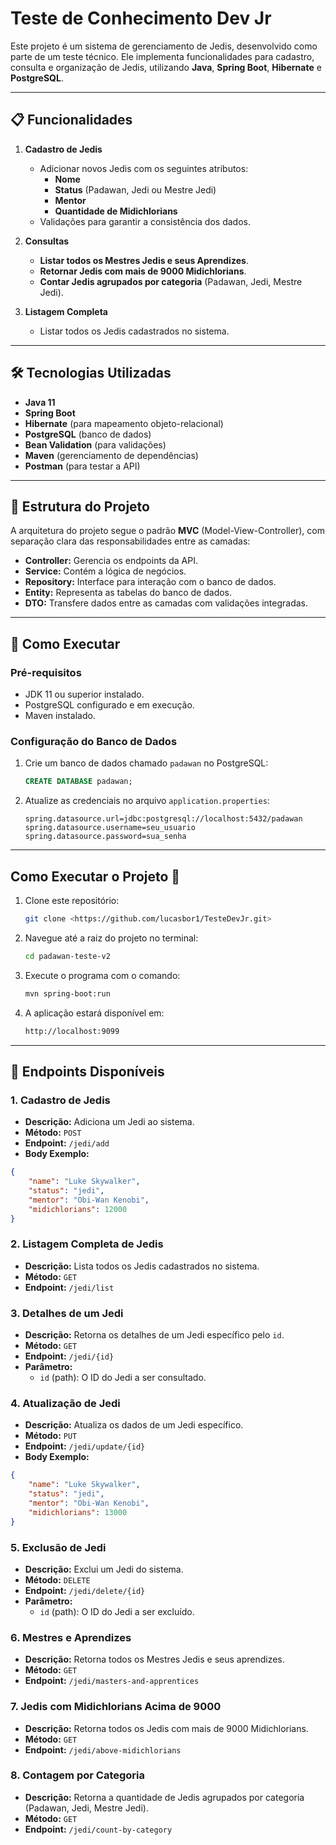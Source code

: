 # Teste de Conhecimento Dev Jr

Este projeto é um sistema de gerenciamento de Jedis, desenvolvido como parte de um teste técnico. Ele implementa funcionalidades para cadastro, consulta e organização de Jedis, utilizando **Java**, **Spring Boot**, **Hibernate** e **PostgreSQL**.

---

## 📋 Funcionalidades

1. **Cadastro de Jedis**
   - Adicionar novos Jedis com os seguintes atributos:
     - **Nome**
     - **Status** (Padawan, Jedi ou Mestre Jedi)
     - **Mentor**
     - **Quantidade de Midichlorians**
   - Validações para garantir a consistência dos dados.

2. **Consultas**
   - **Listar todos os Mestres Jedis e seus Aprendizes**.
   - **Retornar Jedis com mais de 9000 Midichlorians**.
   - **Contar Jedis agrupados por categoria** (Padawan, Jedi, Mestre Jedi).

3. **Listagem Completa**
   - Listar todos os Jedis cadastrados no sistema.

---

## 🛠️ Tecnologias Utilizadas

- **Java 11**
- **Spring Boot**
- **Hibernate** (para mapeamento objeto-relacional)
- **PostgreSQL** (banco de dados)
- **Bean Validation** (para validações)
- **Maven** (gerenciamento de dependências)
- **Postman** (para testar a API)
---

## 📁 Estrutura do Projeto

A arquitetura do projeto segue o padrão **MVC** (Model-View-Controller), com separação clara das responsabilidades entre as camadas:

- **Controller:** Gerencia os endpoints da API.
- **Service:** Contém a lógica de negócios.
- **Repository:** Interface para interação com o banco de dados.
- **Entity:** Representa as tabelas do banco de dados.
- **DTO:** Transfere dados entre as camadas com validações integradas.
---

## 🚀 Como Executar

### **Pré-requisitos**

- JDK 11 ou superior instalado.
- PostgreSQL configurado e em execução.
- Maven instalado.

### **Configuração do Banco de Dados**

1. Crie um banco de dados chamado `padawan` no PostgreSQL:

   ```sql
   CREATE DATABASE padawan;

2. Atualize as credenciais no arquivo `application.properties`:

   ```properties
   spring.datasource.url=jdbc:postgresql://localhost:5432/padawan
   spring.datasource.username=seu_usuario
   spring.datasource.password=sua_senha
---

## Como Executar o Projeto 🎉

1. Clone este repositório:
   ```bash
   git clone <https://github.com/lucasbor1/TesteDevJr.git>
   ```
   
2. Navegue até a raiz do projeto no terminal:
   ```bash
   cd padawan-teste-v2
   ```

3. Execute o programa com o comando:
   ```bash
   mvn spring-boot:run
   ```

3. A aplicação estará disponível em:
   ```bash
   http://localhost:9099
   ```
---

## 📄 Endpoints Disponíveis

### 1. Cadastro de Jedis
- **Descrição:** Adiciona um Jedi ao sistema.
- **Método:** `POST`
- **Endpoint:** `/jedi/add`
- **Body Exemplo:**

```json
{
    "name": "Luke Skywalker",
    "status": "jedi",
    "mentor": "Obi-Wan Kenobi",
    "midichlorians": 12000
}

```
### 2. Listagem Completa de Jedis
- **Descrição:** Lista todos os Jedis cadastrados no sistema.
- **Método:** `GET`
- **Endpoint:** `/jedi/list`
  
### 3. Detalhes de um Jedi
- **Descrição:** Retorna os detalhes de um Jedi específico pelo `id`.
- **Método:** `GET`
- **Endpoint:** `/jedi/{id}`
- **Parâmetro:** 
  - `id` (path): O ID do Jedi a ser consultado.
 
    
### 4. Atualização de Jedi
- **Descrição:** Atualiza os dados de um Jedi específico.
- **Método:** `PUT`
- **Endpoint:** `/jedi/update/{id}`
- **Body Exemplo:**
```json
{
    "name": "Luke Skywalker",
    "status": "jedi",
    "mentor": "Obi-Wan Kenobi",
    "midichlorians": 13000
}
```
### 5. Exclusão de Jedi
- **Descrição:** Exclui um Jedi do sistema.
- **Método:** `DELETE`
- **Endpoint:** `/jedi/delete/{id}`
- **Parâmetro:**
  - `id` (path): O ID do Jedi a ser excluído.
 
    
### 6. Mestres e Aprendizes
- **Descrição:** Retorna todos os Mestres Jedis e seus aprendizes.
- **Método:** `GET`
- **Endpoint:** `/jedi/masters-and-apprentices`

  
### 7. Jedis com Midichlorians Acima de 9000
- **Descrição:** Retorna todos os Jedis com mais de 9000 Midichlorians.
- **Método:** `GET`
- **Endpoint:** `/jedi/above-midichlorians`

### 8. Contagem por Categoria
- **Descrição:** Retorna a quantidade de Jedis agrupados por categoria (Padawan, Jedi, Mestre Jedi).
- **Método:** `GET`
- **Endpoint:** `/jedi/count-by-category`



